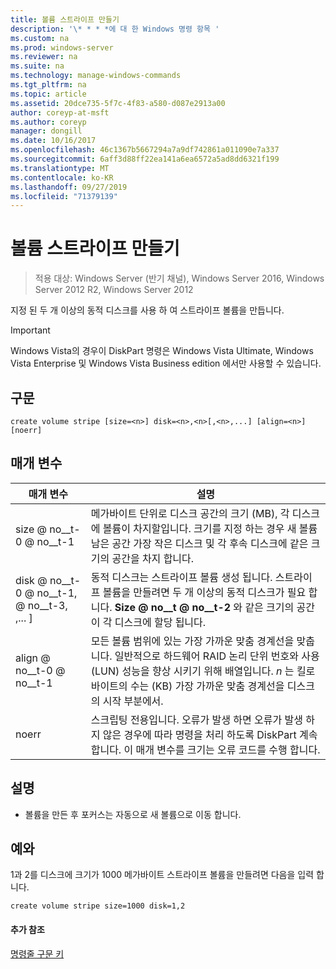```yaml
---
title: 볼륨 스트라이프 만들기
description: '\* * * *에 대 한 Windows 명령 항목 '
ms.custom: na
ms.prod: windows-server
ms.reviewer: na
ms.suite: na
ms.technology: manage-windows-commands
ms.tgt_pltfrm: na
ms.topic: article
ms.assetid: 20dce735-5f7c-4f83-a580-d087e2913a00
author: coreyp-at-msft
ms.author: coreyp
manager: dongill
ms.date: 10/16/2017
ms.openlocfilehash: 46c1367b5667294a7a9df742861a011090e7a337
ms.sourcegitcommit: 6aff3d88ff22ea141a6ea6572a5ad8dd6321f199
ms.translationtype: MT
ms.contentlocale: ko-KR
ms.lasthandoff: 09/27/2019
ms.locfileid: "71379139"
---
```

# <a name="create-volume-stripe"></a>볼륨 스트라이프 만들기

>적용 대상: Windows Server (반기 채널), Windows Server 2016, Windows Server 2012 R2, Windows Server 2012

지정 된 두 개 이상의 동적 디스크를 사용 하 여 스트라이프 볼륨을 만듭니다.  
  
> [!IMPORTANT]  
> Windows Vista의 경우이 DiskPart 명령은 Windows Vista Ultimate, Windows Vista Enterprise 및 Windows Vista Business edition 에서만 사용할 수 있습니다.  
  
  
  
## <a name="syntax"></a>구문  
  
```  
create volume stripe [size=<n>] disk=<n>,<n>[,<n>,...] [align=<n>] [noerr]  
```  
  
## <a name="parameters"></a>매개 변수  
  
|         매개 변수         |                                                                                                                            설명                                                                                                                            |
|---------------------------|-------------------------------------------------------------------------------------------------------------------------------------------------------------------------------------------------------------------------------------------------------------------|
|         size @ no__t-0 @ no__t-1         |             메가바이트 단위로 디스크 공간의 크기 \(MB\), 각 디스크에 볼륨이 차지할입니다. 크기를 지정 하는 경우 새 볼륨 남은 공간 가장 작은 디스크 및 각 후속 디스크에 같은 크기의 공간을 차지 합니다.             |
| disk @ no__t-0 @ no__t-1, <n> @ no__t-3, <n>,... \] |                                  동적 디스크는 스트라이프 볼륨 생성 됩니다. 스트라이프 볼륨을 만들려면 두 개 이상의 동적 디스크가 필요 합니다. **Size @ no__t @ no__t-2** 와 같은 크기의 공간이 각 디스크에 할당 됩니다.                                   |
|        align @ no__t-0 @ no__t-1         | 모든 볼륨 범위에 있는 가장 가까운 맞춤 경계선을 맞춥니다. 일반적으로 하드웨어 RAID 논리 단위 번호와 사용 \(LUN\) 성능을 향상 시키기 위해 배열입니다. *n* 는 킬로바이트의 수는 \(KB\) 가장 가까운 맞춤 경계선을 디스크의 시작 부분에서. |
|           noerr           |                               스크립팅 전용입니다. 오류가 발생 하면 오류가 발생 하지 않은 경우에 따라 명령을 처리 하도록 DiskPart 계속 합니다. 이 매개 변수를 크기는 오류 코드를 수행 합니다.                                |
  
## <a name="remarks"></a>설명  
  
-   볼륨을 만든 후 포커스는 자동으로 새 볼륨으로 이동 합니다.  
  
## <a name="BKMK_examples"></a>예와  
1과 2를 디스크에 크기가 1000 메가바이트 스트라이프 볼륨을 만들려면 다음을 입력 합니다.  
  
```  
create volume stripe size=1000 disk=1,2  
```  
  
#### <a name="additional-references"></a>추가 참조  
[명령줄 구문 키](command-line-syntax-key.md)  
  

  

